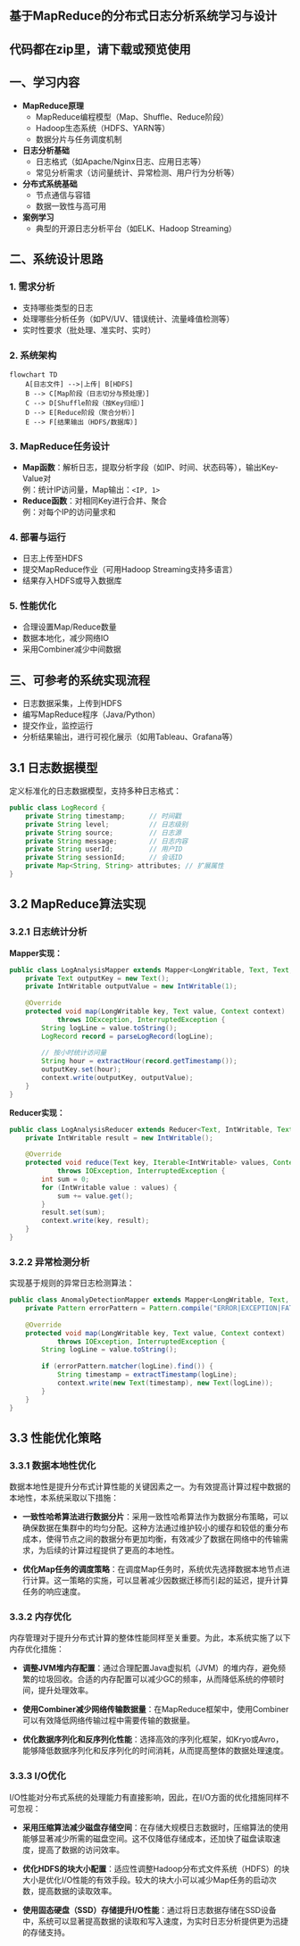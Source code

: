 ## 基于MapReduce的分布式日志分析系统学习与设计

## 代码都在zip里，请下载或预览使用

## 一、学习内容

- **MapReduce原理**
  - MapReduce编程模型（Map、Shuffle、Reduce阶段）
  - Hadoop生态系统（HDFS、YARN等）
  - 数据分片与任务调度机制
- **日志分析基础**
  - 日志格式（如Apache/Nginx日志、应用日志等）
  - 常见分析需求（访问量统计、异常检测、用户行为分析等）
- **分布式系统基础**
  - 节点通信与容错
  - 数据一致性与高可用
- **案例学习**
  - 典型的开源日志分析平台（如ELK、Hadoop Streaming）

## 二、系统设计思路

### 1. 需求分析
- 支持哪些类型的日志
- 处理哪些分析任务（如PV/UV、错误统计、流量峰值检测等）
- 实时性要求（批处理、准实时、实时）

### 2. 系统架构
```mermaid
flowchart TD
    A[日志文件] -->|上传| B[HDFS]
    B --> C[Map阶段（日志切分与预处理）]
    C --> D[Shuffle阶段（按Key归组）]
    D --> E[Reduce阶段（聚合分析）]
    E --> F[结果输出（HDFS/数据库）]
```

### 3. MapReduce任务设计
- **Map函数**：解析日志，提取分析字段（如IP、时间、状态码等），输出Key-Value对  
  例：统计IP访问量，Map输出：`<IP, 1>`
- **Reduce函数**：对相同Key进行合并、聚合  
  例：对每个IP的访问量求和

### 4. 部署与运行
- 日志上传至HDFS
- 提交MapReduce作业（可用Hadoop Streaming支持多语言）
- 结果存入HDFS或导入数据库

### 5. 性能优化
- 合理设置Map/Reduce数量
- 数据本地化，减少网络IO
- 采用Combiner减少中间数据

## 三、可参考的系统实现流程
- 日志数据采集，上传到HDFS
- 编写MapReduce程序（Java/Python）
- 提交作业，监控运行
- 分析结果输出，进行可视化展示（如用Tableau、Grafana等）


## 3.1 日志数据模型
定义标准化的日志数据模型，支持多种日志格式：

```java
public class LogRecord {
    private String timestamp;      // 时间戳
    private String level;          // 日志级别
    private String source;         // 日志源
    private String message;        // 日志内容
    private String userId;         // 用户ID
    private String sessionId;      // 会话ID
    private Map<String, String> attributes; // 扩展属性
}
```

## 3.2 MapReduce算法实现

### 3.2.1 日志统计分析

**Mapper实现：**

```java
public class LogAnalysisMapper extends Mapper<LongWritable, Text, Text, IntWritable> {
    private Text outputKey = new Text();
    private IntWritable outputValue = new IntWritable(1);
    
    @Override
    protected void map(LongWritable key, Text value, Context context) 
            throws IOException, InterruptedException {
        String logLine = value.toString();
        LogRecord record = parseLogRecord(logLine);
        
        // 按小时统计访问量
        String hour = extractHour(record.getTimestamp());
        outputKey.set(hour);
        context.write(outputKey, outputValue);
    }
}
```

**Reducer实现：**

```java
public class LogAnalysisReducer extends Reducer<Text, IntWritable, Text, IntWritable> {
    private IntWritable result = new IntWritable();
    
    @Override
    protected void reduce(Text key, Iterable<IntWritable> values, Context context)
            throws IOException, InterruptedException {
        int sum = 0;
        for (IntWritable value : values) {
            sum += value.get();
        }
        result.set(sum);
        context.write(key, result);
    }
}
```

### 3.2.2 异常检测分析
实现基于规则的异常日志检测算法：

```java
public class AnomalyDetectionMapper extends Mapper<LongWritable, Text, Text, Text> {
    private Pattern errorPattern = Pattern.compile("ERROR|EXCEPTION|FATAL");
    
    @Override
    protected void map(LongWritable key, Text value, Context context)
            throws IOException, InterruptedException {
        String logLine = value.toString();
        
        if (errorPattern.matcher(logLine).find()) {
            String timestamp = extractTimestamp(logLine);
            context.write(new Text(timestamp), new Text(logLine));
        }
    }
}
```

## 3.3 性能优化策略

### 3.3.1 数据本地性优化
数据本地性是提升分布式计算性能的关键因素之一。为有效提高计算过程中数据的本地性，本系统采取以下措施：

- **一致性哈希算法进行数据分片**：采用一致性哈希算法作为数据分布策略，可以确保数据在集群中的均匀分配。这种方法通过维护较小的缓存和较低的重分布成本，使得节点之间的数据分布更加均衡，有效减少了数据在网络中的传输需求，为后续的计算过程提供了更高的本地性。

- **优化Map任务的调度策略**：在调度Map任务时，系统优先选择数据本地节点进行计算。这一策略的实施，可以显著减少因数据迁移而引起的延迟，提升计算任务的响应速度。

### 3.3.2 内存优化
内存管理对于提升分布式计算的整体性能同样至关重要。为此，本系统实施了以下内存优化措施：

- **调整JVM堆内存配置**：通过合理配置Java虚拟机（JVM）的堆内存，避免频繁的垃圾回收。合适的内存配置可以减少GC的频率，从而降低系统的停顿时间，提升处理效率。

- **使用Combiner减少网络传输数据量**：在MapReduce框架中，使用Combiner可以有效降低网络传输过程中需要传输的数据量。

- **优化数据序列化和反序列化性能**：选择高效的序列化框架，如Kryo或Avro，能够降低数据序列化和反序列化的时间消耗，从而提高整体的数据处理速度。

### 3.3.3 I/O优化
I/O性能对分布式系统的处理能力有直接影响，因此，在I/O方面的优化措施同样不可忽视：

- **采用压缩算法减少磁盘存储空间**：在存储大规模日志数据时，压缩算法的使用能够显著减少所需的磁盘空间。这不仅降低存储成本，还加快了磁盘读取速度，提高了数据的访问效率。

- **优化HDFS的块大小配置**：适应性调整Hadoop分布式文件系统（HDFS）的块大小是优化I/O性能的有效手段。较大的块大小可以减少Map任务的启动次数，提高数据的读取效率。

- **使用固态硬盘（SSD）存储提升I/O性能**：通过将日志数据存储在SSD设备中，系统可以显著提高数据的读取和写入速度，为实时日志分析提供更为迅捷的存储支持。
```
